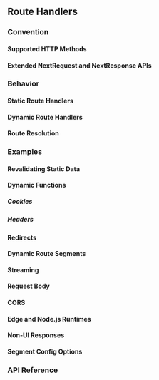 ## Route Handlers

### Convention
#### Supported HTTP Methods
#### Extended NextRequest and NextResponse APIs
### Behavior
#### Static Route Handlers
#### Dynamic Route Handlers
#### Route Resolution
### Examples
#### Revalidating Static Data
#### Dynamic Functions
##### Cookies
##### Headers
#### Redirects
#### Dynamic Route Segments
#### Streaming
#### Request Body
#### CORS
#### Edge and Node.js Runtimes
#### Non-UI Responses
#### Segment Config Options
### API Reference








